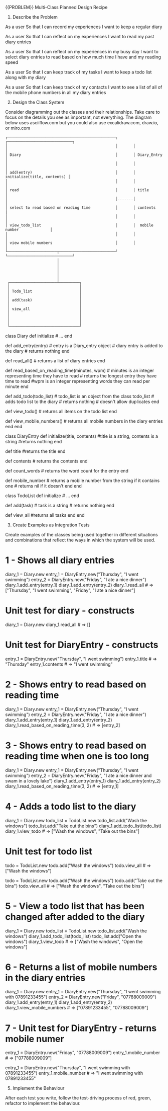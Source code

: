 {{PROBLEM}} Multi-Class Planned Design Recipe

1. Describe the Problem

As a user
So that I can record my experiences
I want to keep a regular diary

As a user
So that I can reflect on my experiences
I want to read my past diary entries

As a user
So that I can reflect on my experiences in my busy day
I want to select diary entries to read based on how much time I have and my reading speed

As a user
So that I can keep track of my tasks
I want to keep a todo list along with my diary

As a user
So that I can keep track of my contacts
I want to see a list of all of the mobile phone numbers in all my diary entries

2. Design the Class System

Consider diagramming out the classes and their relationships. Take care to focus on the details you see as important, not everything. The diagram below uses asciiflow.com but you could also use excalidraw.com, draw.io, or miro.com

    ┌────────────────────────────────────────────────┐       ┌─────────────────────────────┐
    │                                                │       │                             │
    │ Diary                                          │       │ Diary_Entry                 │
    │                                                │       │                             │
    │ add(entry)                                     │       │ initialize(title, contents) │
    │                                                │       │                             │
    │ read                                           │       │ title                       │
    │                                                │-------│                             │
    │ select to read based on reading time           │       │ contents                    |
    │                                                │       │                             │
    │ view_todo_list                                 │       │  mobile number              │
    │                                                │       │                             │
    │ view mobile numbers                            │       │                             │
    └──────────────────────┬─────────────────────────┘       └─────────────────────────────┘
                           │
                           │
                           │
                           │
                           │
     ┌─────────────────────┴─────────┐
     │                               │
     │ Todo_list                     │
     │                               │
     │ add(task)                     │
     │                               │
     │ view_all                      │
     │                               │
     │                               │
     │                               │
     └───────────────────────────────┘

class Diary
  def initialize
    # ...
  end

  def add_entry(entry) # entry is a Diary_entry object
    # diary entry is added to the diary
    # returns nothing
  end

  def read_all()
    # returns a list of diary entries
  end

  def read_based_on_reading_time(minutes, wpm) # minutes is an integer representing time they have to read
    # returns the longest entry they have time to read   #wpm is an integer representing words they can read per minute
  end
  
  def add_todo(todo_list) # todo_list is an object from the class todo_list
    # adds todo list to the diary
    # returns nothing
    # doesn't allow duplicates
  end

  def view_todo()
    # returns all items on the todo list
  end

  def view_mobile_numbers()
    # returns all mobile numbers in the diary entries
  end
end

class DiaryEntry
  def initialize(title, contents) #title is a string, contents is a string
    #returns nothing
  end

  def title
    #returns the title
  end

  def contents
    # returns the contents
  end

  def count_words
    # returns the word count for the entry
  end

  def mobile_number
    # returns a mobile number from the string if it contains one
    # returns nil if it doesn't
  end
end


class TodoList
  def initialize
    # ...
  end
  
  def add(task) # task is a string
    # returns nothing
  end

  def view_all
    #returns all tasks
  end
end


3. Create Examples as Integration Tests

Create examples of the classes being used together in different situations and combinations that reflect the ways in which the system will be used.


# 1 - Shows all diary entries

diary_1 = Diary.new
entry_1 = DiaryEntry.new("Thursday", "I went swimming")
entry_2 = DiaryEntry.new("Friday", "I ate a nice dinner")
diary_1.add_entry(entry_1)
diary_1.add_entry(entry_2)
diary_1.read_all # => ["Thursday", "I went swimming", "Friday", "I ate a nice dinner"]

# Unit test for diary - constructs
diary_1 = Diary.new
diary_1.read_all # => []

# Unit test for DiaryEntry - constructs
entry_1 = DiaryEntry.new("Thursday", "I went swimming")
entry_1.title # => "Thursday"
entry_1.contents # => "I went swimming"

# 2 - Shows entry to read based on reading time
diary_1 = Diary.new
entry_1 = DiaryEntry.new("Thursday", "I went swimming")
entry_2 = DiaryEntry.new("Friday", "I ate a nice dinner")
diary_1.add_entry(entry_1)
diary_1.add_entry(entry_2)
diary_1.read_based_on_reading_time(3, 2) # => [entry_2]

# 3 - Shows entry to read based on reading time when one is too long 
diary_1 = Diary.new
entry_1 = DiaryEntry.new("Thursday", "I went swimming")
entry_2 = DiaryEntry.new("Friday", "I ate a nice dinner and swam in a lovely lake")
diary_1.add_entry(entry_1)
diary_1.add_entry(entry_2)
diary_1.read_based_on_reading_time(3, 2) # => [entry_1]

# 4 - Adds a todo list to the diary
diary_1 = Diary.new
todo_list = TodoList.new
todo_list.add("Wash the windows")
todo_list.add("Take out the bins")
diary_1.add_todo_list(todo_list)
diary_1.view_todo # => ["Wash the windows", "Take out the bins"]

# Unit test for todo list
todo = TodoList.new
todo.add("Wash the windows")
todo.view_all # => ["Wash the windows"]

todo = TodoList.new
todo.add("Wash the windows")
todo.add("Take out the bins")
todo.view_all # => ["Wash the windows", "Take out the bins"]

# 5 - View a todo list that has been changed after added to the diary 
diary_1 = Diary.new
todo_list = TodoList.new
todo_list.add("Wash the windows")
diary_1.add_todo_list(todo_list)
todo_list.add("Open the windows")
diary_1.view_todo # => ["Wash the windows", "Open the windows"]

# 6 - Returns a list of mobile numbers in the diary entries
diary_1 = Diary.new
entry_1 = DiaryEntry.new("Thursday", "I went swimming with 07891233455")
entry_2 = DiaryEntry.new("Friday", "07788009009")
diary_1.add_entry(entry_1)
diary_1.add_entry(entry_2)
diary_1.view_mobile_numbers # => ["07891233455", "07788009009"]

# 7 - Unit test for DiaryEntry - returns mobile numer
entry_1 = DiaryEntry.new("Friday", "07788009009")
entry_1.mobile_number # => ["07788009009"]

entry_1 = DiaryEntry.new("Thursday", "I went swimming with 07891233455")
entry_1.mobile_number # => "I went swimming with 07891233455"


5. Implement the Behaviour

After each test you write, follow the test-driving process of red, green, refactor to implement the behaviour.